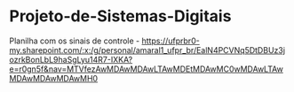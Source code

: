 # Projeto-de-Sistemas-Digitais

Planilha com os sinais de controle - https://ufprbr0-my.sharepoint.com/:x:/g/personal/amaral1_ufpr_br/EalN4PCVNq5DtDBUz3jozrkBonLbL9haSgLyu14R7-IXKA?e=r0gn5f&nav=MTVfezAwMDAwMDAwLTAwMDEtMDAwMC0wMDAwLTAwMDAwMDAwMDAwMH0
